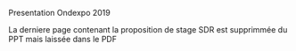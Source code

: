 Presentation Ondexpo 2019

La derniere page contenant la proposition de stage SDR est supprimmée du PPT mais laissée dans le PDF
